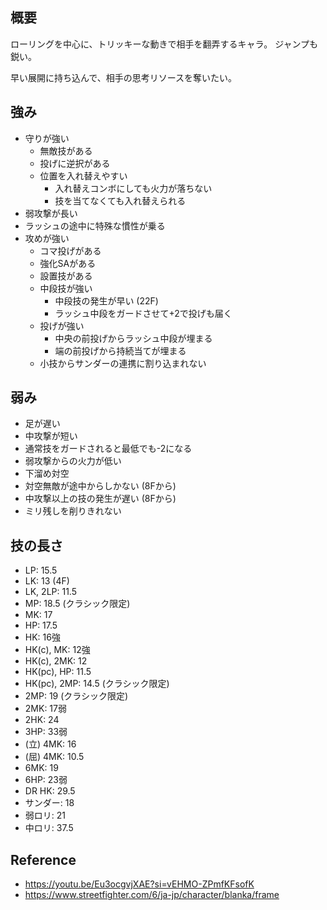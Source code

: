## 概要

ローリングを中心に、トリッキーな動きで相手を翻弄するキャラ。
ジャンプも鋭い。

早い展開に持ち込んで、相手の思考リソースを奪いたい。

## 強み

- 守りが強い
  - 無敵技がある
  - 投げに逆択がある
  - 位置を入れ替えやすい
    - 入れ替えコンボにしても火力が落ちない
    - 技を当てなくても入れ替えられる
- 弱攻撃が長い
- ラッシュの途中に特殊な慣性が乗る
- 攻めが強い
  - コマ投げがある
  - 強化SAがある
  - 設置技がある
  - 中段技が強い
    - 中段技の発生が早い (22F)
    - ラッシュ中段をガードさせて+2で投げも届く
  - 投げが強い
    - 中央の前投げからラッシュ中段が埋まる
    - 端の前投げから持続当てが埋まる
  - 小技からサンダーの連携に割り込まれない

## 弱み

- 足が遅い
- 中攻撃が短い
- 通常技をガードされると最低でも-2になる
- 弱攻撃からの火力が低い
- 下溜め対空
- 対空無敵が途中からしかない (8Fから)
- 中攻撃以上の技の発生が遅い (8Fから)
- ミリ残しを削りきれない

## 技の長さ

- LP: 15.5
- LK: 13 (4F)
- LK, 2LP: 11.5
- MP: 18.5 (クラシック限定)
- MK: 17
- HP: 17.5
- HK: 16強
- HK(c), MK: 12強
- HK(c), 2MK: 12
- HK(pc), HP: 11.5
- HK(pc), 2MP: 14.5 (クラシック限定)
- 2MP: 19 (クラシック限定)
- 2MK: 17弱
- 2HK: 24
- 3HP: 33弱
- (立) 4MK: 16
- (屈) 4MK: 10.5
- 6MK: 19
- 6HP: 23弱
- DR HK: 29.5
- サンダー: 18
- 弱ロリ: 21
- 中ロリ: 37.5

## Reference

- https://youtu.be/Eu3ocgvjXAE?si=vEHMO-ZPmfKFsofK
- https://www.streetfighter.com/6/ja-jp/character/blanka/frame
